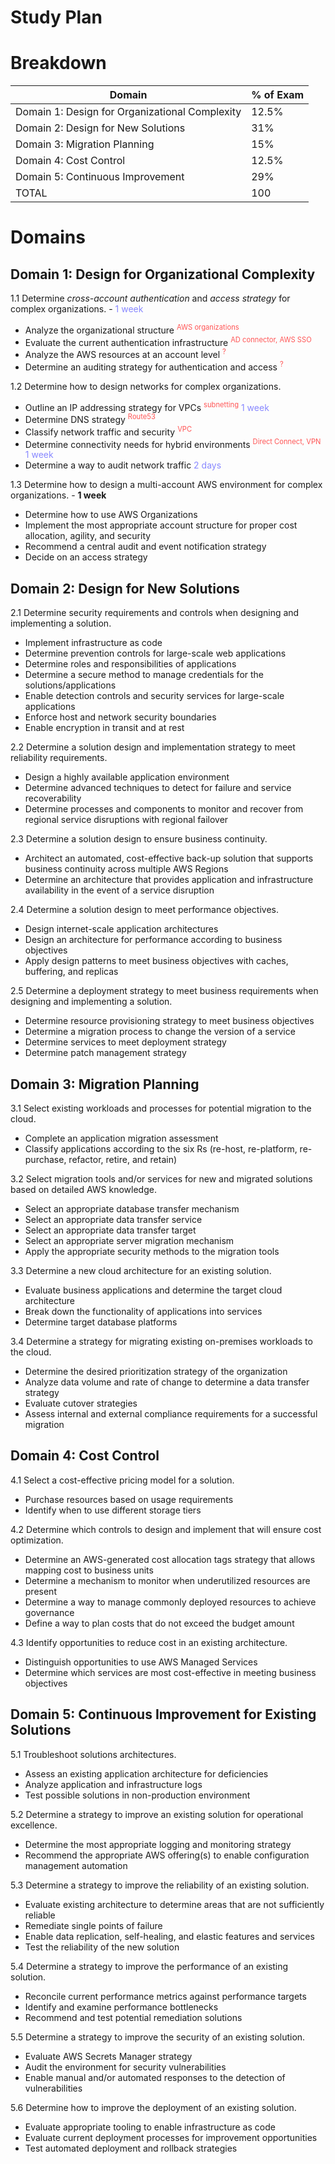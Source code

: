 # Study Plan

<style>
  sup { vertical-align:super; 
    display: inline;
    font-size: 80%;
    color:#f55;
    font-weight:normal;
  }
  time {
    color:#88f;
  }
</style>

# Breakdown

Domain | % of Exam
--- | ---
Domain 1: Design for Organizational Complexity | 12.5%
Domain 2: Design for New Solutions | 31%
Domain 3: Migration Planning | 15%
Domain 4: Cost Control | 12.5%
Domain 5: Continuous Improvement | 29%
TOTAL | 100

# Domains

## Domain 1: Design for Organizational Complexity
1.1 Determine _cross-account authentication_ and _access strategy_ for complex organizations. - <time>1 week<time>

   - Analyze the organizational structure <sup>AWS organizations</sup>
   - Evaluate the current authentication infrastructure <sup>AD connector, AWS SSO</sup>
   - Analyze the AWS resources at an account level <sup>?</sup>
   - Determine an auditing strategy for authentication and access <sup>?</sup>

1.2 Determine how to design networks for complex organizations. 
  - Outline an IP addressing strategy for VPCs <sup>subnetting</sup> <time>1 week</time>
  - Determine DNS strategy <sup>Route53</sup>
  - Classify network traffic and security <sup>VPC</sup>
  - Determine connectivity needs for hybrid environments <sup>Direct Connect, VPN</sup> <time>1 week</time>
  - Determine a way to audit network traffic <sup></sup> <time>2 days</time>

1.3 Determine how to design a multi-account AWS environment for complex organizations. - **1 week**
  - Determine how to use AWS Organizations
  - Implement the most appropriate account structure for proper cost allocation, agility, and security
  - Recommend a central audit and event notification strategy 
  - Decide on an access strategy
 
## Domain 2: Design for New Solutions
2.1 Determine security requirements and controls when designing and implementing a solution.
  - Implement infrastructure as code
  - Determine prevention controls for large-scale web applications
  - Determine roles and responsibilities of applications
  - Determine a secure method to manage credentials for the solutions/applications
  - Enable detection controls and security services for large-scale applications
  - Enforce host and network security boundaries
  - Enable encryption in transit and at rest

2.2 Determine a solution design and implementation strategy to meet reliability requirements.
  - Design a highly available application environment
  - Determine advanced techniques to detect for failure and service recoverability
  - Determine processes and components to monitor and recover from regional service disruptions with regional failover

2.3 Determine a solution design to ensure business continuity.
  - Architect an automated, cost-effective back-up solution that supports business continuity across multiple AWS Regions
  - Determine an architecture that provides application and infrastructure availability in the event of a service disruption

2.4 Determine a solution design to meet performance objectives.
  - Design internet-scale application architectures
  - Design an architecture for performance according to business objectives
  - Apply design patterns to meet business objectives with caches, buffering, and replicas

2.5 Determine a deployment strategy to meet business requirements when designing and implementing a solution.
  - Determine resource provisioning strategy to meet business objectives
  - Determine a migration process to change the version of a service
  - Determine services to meet deployment strategy
  - Determine patch management strategy
 
## Domain 3: Migration Planning
3.1 Select existing workloads and processes for potential migration to the cloud.
  - Complete an application migration assessment
  - Classify applications according to the six Rs (re-host, re-platform, re-purchase, refactor, retire, and retain)

3.2 Select migration tools and/or services for new and migrated solutions based on detailed AWS knowledge.
  - Select an appropriate database transfer mechanism 
  - Select an appropriate data transfer service
  - Select an appropriate data transfer target
  - Select an appropriate server migration mechanism
  - Apply the appropriate security methods to the migration tools

3.3 Determine a new cloud architecture for an existing solution.
  - Evaluate business applications and determine the target cloud architecture
  - Break down the functionality of applications into services
  - Determine target database platforms

3.4 Determine a strategy for migrating existing on-premises workloads to the cloud.
  - Determine the desired prioritization strategy of the organization
  - Analyze data volume and rate of change to determine a data transfer strategy
  - Evaluate cutover strategies
  - Assess internal and external compliance requirements for a successful migration
 
## Domain 4: Cost Control
4.1 Select a cost-effective pricing model for a solution.
  - Purchase resources based on usage requirements
  - Identify when to use different storage tiers

4.2 Determine which controls to design and implement that will ensure cost optimization.
  - Determine an AWS-generated cost allocation tags strategy that allows mapping cost to 
business units
  - Determine a mechanism to monitor when underutilized resources are present
  - Determine a way to manage commonly deployed resources to achieve governance
  - Define a way to plan costs that do not exceed the budget amount

4.3 Identify opportunities to reduce cost in an existing architecture.
  - Distinguish opportunities to use AWS Managed Services
  - Determine which services are most cost-effective in meeting business objectives

## Domain 5: Continuous Improvement for Existing Solutions
5.1 Troubleshoot solutions architectures.
  - Assess an existing application architecture for deficiencies
  - Analyze application and infrastructure logs
  - Test possible solutions in non-production environment

5.2 Determine a strategy to improve an existing solution for operational excellence.
  - Determine the most appropriate logging and monitoring strategy
  - Recommend the appropriate AWS offering(s) to enable configuration management automation

5.3 Determine a strategy to improve the reliability of an existing solution.
  - Evaluate existing architecture to determine areas that are not sufficiently reliable
  - Remediate single points of failure
  - Enable data replication, self-healing, and elastic features and services
  - Test the reliability of the new solution

5.4 Determine a strategy to improve the performance of an existing solution.
  - Reconcile current performance metrics against performance targets
  - Identify and examine performance bottlenecks
  - Recommend and test potential remediation solutions

5.5 Determine a strategy to improve the security of an existing solution.
  - Evaluate AWS Secrets Manager strategy
  - Audit the environment for security vulnerabilities
  - Enable manual and/or automated responses to the detection of vulnerabilities

5.6 Determine how to improve the deployment of an existing solution.
  - Evaluate appropriate tooling to enable infrastructure as code
  - Evaluate current deployment processes for improvement opportunities
  - Test automated deployment and rollback strategies